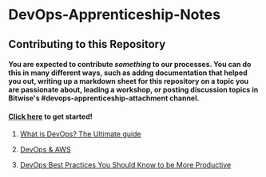 # DevOps-Apprenticeship-Notes


## Contributing to this Repository

#### You are expected to contribute _something_ to our processes. You can do this in many different ways, such as addng documentation that helped you out, writing up a markdown sheet for this repository on a topic you are passionate about, leading a workshop, or posting discussion topics in Bitwise's #devops-apprenticeship-attachment channel.

#### [Click here](https://docs.github.com/en/get-started/quickstart/contributing-to-projects) to get started!




1. [What is DevOps? The Ultimate guide](https://www.techtarget.com/searchitoperations/definition/DevOps)

2. [DevOps & AWS](https://aws.amazon.com/devops/)

3. [DevOps Best Practices You Should Know to be More Productive](https://www.atatus.com/blog/devops-best-practices/)




